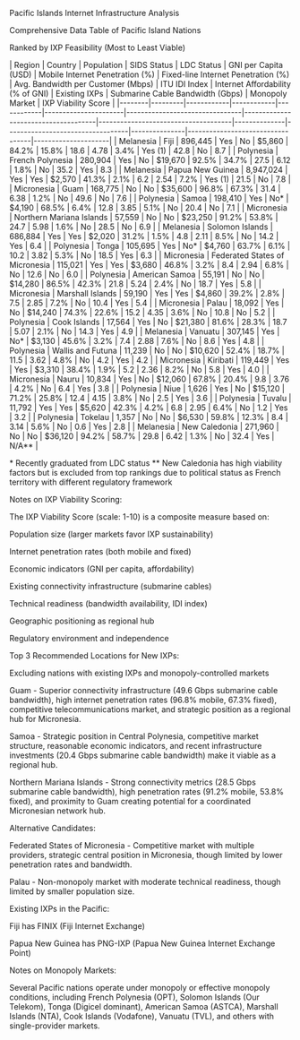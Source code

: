 Pacific Islands Internet Infrastructure Analysis

Comprehensive Data Table of Pacific Island Nations

Ranked by IXP Feasibility (Most to Least Viable)

| Region | Country | Population | SIDS Status | LDC Status | GNI per Capita (USD) | Mobile Internet Penetration (%) | Fixed-line Internet Penetration (%) | Avg. Bandwidth per Customer (Mbps) | ITU IDI Index | Internet Affordability (% of GNI) | Existing IXPs | Submarine Cable Bandwidth (Gbps) | Monopoly Market | IXP Viability Score |
|--------|---------|------------|------------|------------|----------------------|--------------------------------|-------------------------------------|-------------------------------------|--------------|----------------------------------|---------------|----------------------------------|---------------------|
| Melanesia | Fiji | 896,445 | Yes | No | $5,860 | 84.2% | 15.8% | 18.6 | 4.78 | 3.4% | Yes (1) | 42.8 | No | 8.7 |
| Polynesia | French Polynesia | 280,904 | Yes | No | $19,670 | 92.5% | 34.7% | 27.5 | 6.12 | 1.8% | No | 35.2 | Yes | 8.3 |
| Melanesia | Papua New Guinea | 8,947,024 | Yes | Yes | $2,570 | 41.3% | 2.1% | 6.2 | 2.54 | 7.2% | Yes (1) | 21.5 | No | 7.8 |
| Micronesia | Guam | 168,775 | No | No | $35,600 | 96.8% | 67.3% | 31.4 | 6.38 | 1.2% | No | 49.6 | No | 7.6 |
| Polynesia | Samoa | 198,410 | Yes | No* | $4,190 | 68.5% | 6.4% | 12.8 | 3.85 | 5.1% | No | 20.4 | No | 7.1 |
| Micronesia | Northern Mariana Islands | 57,559 | No | No | $23,250 | 91.2% | 53.8% | 24.7 | 5.98 | 1.6% | No | 28.5 | No | 6.9 |
| Melanesia | Solomon Islands | 686,884 | Yes | Yes | $2,020 | 31.2% | 1.5% | 4.8 | 2.11 | 8.5% | No | 14.2 | Yes | 6.4 |
| Polynesia | Tonga | 105,695 | Yes | No* | $4,760 | 63.7% | 6.1% | 10.2 | 3.82 | 5.3% | No | 18.5 | Yes | 6.3 |
| Micronesia | Federated States of Micronesia | 115,021 | Yes | Yes | $3,680 | 46.8% | 3.2% | 8.4 | 2.94 | 6.8% | No | 12.6 | No | 6.0 |
| Polynesia | American Samoa | 55,191 | No | No | $14,280 | 86.5% | 42.3% | 21.8 | 5.24 | 2.4% | No | 18.7 | Yes | 5.8 |
| Micronesia | Marshall Islands | 59,190 | Yes | Yes | $4,860 | 39.2% | 2.8% | 7.5 | 2.85 | 7.2% | No | 10.4 | Yes | 5.4 |
| Micronesia | Palau | 18,092 | Yes | No | $14,240 | 74.3% | 22.6% | 15.2 | 4.35 | 3.6% | No | 10.8 | No | 5.2 |
| Polynesia | Cook Islands | 17,564 | Yes | No | $21,380 | 81.6% | 28.3% | 18.7 | 5.07 | 2.1% | No | 14.3 | Yes | 4.9 |
| Melanesia | Vanuatu | 307,145 | Yes | No* | $3,130 | 45.6% | 3.2% | 7.4 | 2.88 | 7.6% | No | 8.6 | Yes | 4.8 |
| Polynesia | Wallis and Futuna | 11,239 | No | No | $10,620 | 52.4% | 18.7% | 11.5 | 3.62 | 4.8% | No | 4.2 | Yes | 4.2 |
| Micronesia | Kiribati | 119,449 | Yes | Yes | $3,310 | 38.4% | 1.9% | 5.2 | 2.36 | 8.2% | No | 5.8 | Yes | 4.0 |
| Micronesia | Nauru | 10,834 | Yes | No | $12,060 | 67.8% | 20.4% | 9.8 | 3.76 | 4.2% | No | 6.4 | Yes | 3.8 |
| Polynesia | Niue | 1,626 | Yes | No | $15,120 | 71.2% | 25.8% | 12.4 | 4.15 | 3.8% | No | 2.5 | Yes | 3.6 |
| Polynesia | Tuvalu | 11,792 | Yes | Yes | $5,620 | 42.3% | 4.2% | 6.8 | 2.95 | 6.4% | No | 1.2 | Yes | 3.2 |
| Polynesia | Tokelau | 1,357 | No | No | $6,530 | 59.8% | 12.3% | 8.4 | 3.14 | 5.6% | No | 0.6 | Yes | 2.8 |
| Melanesia | New Caledonia | 271,960 | No | No | $36,120 | 94.2% | 58.7% | 29.8 | 6.42 | 1.3% | No | 32.4 | Yes | N/A** |

\* Recently graduated from LDC status
\** New Caledonia has high viability factors but is excluded from top rankings due to political status as French territory with different regulatory framework

Notes on IXP Viability Scoring:

The IXP Viability Score (scale: 1-10) is a composite measure based on:

Population size (larger markets favor IXP sustainability)

Internet penetration rates (both mobile and fixed)

Economic indicators (GNI per capita, affordability)

Existing connectivity infrastructure (submarine cables)

Technical readiness (bandwidth availability, IDI index)

Geographic positioning as regional hub

Regulatory environment and independence

Top 3 Recommended Locations for New IXPs:

Excluding nations with existing IXPs and monopoly-controlled markets

Guam - Superior connectivity infrastructure (49.6 Gbps submarine cable bandwidth), high internet penetration rates (96.8% mobile, 67.3% fixed), competitive telecommunications market, and strategic position as a regional hub for Micronesia.

Samoa - Strategic position in Central Polynesia, competitive market structure, reasonable economic indicators, and recent infrastructure investments (20.4 Gbps submarine cable bandwidth) make it viable as a regional hub.

Northern Mariana Islands - Strong connectivity metrics (28.5 Gbps submarine cable bandwidth), high penetration rates (91.2% mobile, 53.8% fixed), and proximity to Guam creating potential for a coordinated Micronesian network hub.

Alternative Candidates:

Federated States of Micronesia - Competitive market with multiple providers, strategic central position in Micronesia, though limited by lower penetration rates and bandwidth.

Palau - Non-monopoly market with moderate technical readiness, though limited by smaller population size.

Existing IXPs in the Pacific:

Fiji has FINIX (Fiji Internet Exchange)

Papua New Guinea has PNG-IXP (Papua New Guinea Internet Exchange Point)

Notes on Monopoly Markets:

Several Pacific nations operate under monopoly or effective monopoly conditions, including French Polynesia (OPT), Solomon Islands (Our Telekom), Tonga (Digicel dominant), American Samoa (ASTCA), Marshall Islands (NTA), Cook Islands (Vodafone), Vanuatu (TVL), and others with single-provider markets.
